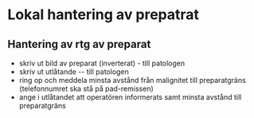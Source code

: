 # Lokal hantering av prepatrat

## Hantering av rtg av preparat

- skriv ut bild av preparat (inverterat) - till patologen
- skriv ut utlåtande -- till patologen
- ring op och meddela minsta avstånd från malignitet till preparatgräns (telefonnumret ska stå på pad-remissen)
- ange i utlåtandet att operatören informerats samt minsta avstånd till preparatgräns

